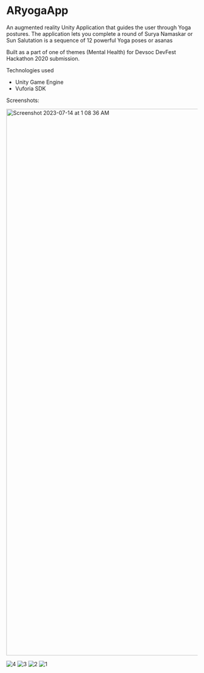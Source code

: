 # ARyogaApp

An augmented reality Unity Application that guides the user through Yoga postures. The application lets you complete a round of Surya Namaskar or Sun Salutation is a sequence of 12 powerful Yoga poses or asanas

Built as a part of one of themes (Mental Health) for Devsoc DevFest Hackathon 2020 submission. 

Technologies used
- Unity Game Engine
- Vuforia SDK 

Screenshots:

<img width="1440" alt="Screenshot 2023-07-14 at 1 08 36 AM" src="https://github.com/astelrastogi/ARyogaApp/assets/54110949/da037e98-fdc3-44b2-8916-f891bac39b37">

![4](https://github.com/astelrastogi/ARyogaApp/assets/54110949/c965b381-e3f5-4417-813f-6aae03e9a397)
![3](https://github.com/astelrastogi/ARyogaApp/assets/54110949/08515bb7-62c5-4a43-b5b7-9b4477be528b)
![2](https://github.com/astelrastogi/ARyogaApp/assets/54110949/722e4c4b-c79d-46c9-b22d-dc82b57061a7)
![1](https://github.com/astelrastogi/ARyogaApp/assets/54110949/267faf68-1988-4516-bacd-47629148bf92)
